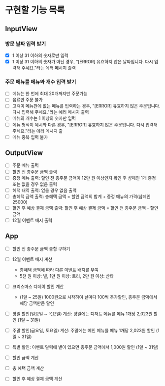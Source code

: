 # 구현할 기능 목록

## InputView

### 방문 날짜 입력 받기

- [x] 1 이상 31 이하의 숫자로만 입력
- [x] 1 이상 31 이하의 숫자가 아닌 경우, "[ERROR] 유효하지 않은 날짜입니다. 다시 입력해 주세요."라는 에러 메시지 출력

### 주문 메뉴를 메뉴와 개수 입력 받기

- [ ] 메뉴는 한 번에 최대 20개까지만 주문가능
- [ ] 음료만 주문 불가
- [ ] 고객이 메뉴판에 없는 메뉴를 입력하는 경우, "[ERROR] 유효하지 않은 주문입니다. 다시 입력해 주세요."라는 에러 메시지 출력
- [ ] 메뉴의 개수는 1 이상의 숫자만 입력
- [ ] 메뉴 형식이 예시와 다른 경우, "[ERROR] 유효하지 않은 주문입니다. 다시 입력해 주세요."라는 에러 메시지 출
- [ ] 메뉴 중복 입력 불가

## OutputView

- [ ] 주문 메뉴 출력
- [ ] 할인 전 총주문 금액 출력
- [ ] 증정 메뉴 출력: 할인 전 총주문 금액이 12만 원 이상인지 확인 후 샴페인 1개 증정 또는 없을 경우 없음 출력
- [ ] 혜택 내역 출력: 없을 경우 없음 출력
- [ ] 총혜택 금액 출력: 총혜택 금액 = 할인 금액의 합계 + 증정 메뉴의 가격(샴페인 25000)
- [ ] 할인 후 예상 결제 금액 출력: 할인 후 예상 결제 금액 = 할인 전 총주문 금액 - 할인 금액
- [ ] 12월 이벤트 배지 출력

## App

- [ ] 할인 전 총주문 금액 총합 구하기

- [ ] 12월 이벤트 배지 계산

  - 총혜택 금액에 따라 다른 이벤트 배지를 부여
  - 5천 원 이상: 별, 1만 원 이상: 트리, 2만 원 이상: 산타

- [ ] 크리스마스 디데이 할인 계산
  - (1일 ~ 25일) 1000원으로 시작하여 날마다 100씩 추가할인, 총주문 금액에서 해당 금액만큼 할인
- [ ] 평일 할인(일요일 ~ 목요일) 계산: 평일에는 디저트 메뉴를 메뉴 1개당 2,023원 할인 (1일 ~ 31일)
- [ ] 주말 할인(금요일, 토요일) 계산: 주말에는 메인 메뉴를 메뉴 1개당 2,023원 할인 (1일 ~ 31일)
- [ ] 특별 할인: 이벤트 달력에 별이 있으면 총주문 금액에서 1,000원 할인 (1일 ~ 31일)
- [ ] 할인 금액 계산
- [ ] 총 혜택 금액 계산
- [ ] 할인 후 예상 결제 금액 계산
